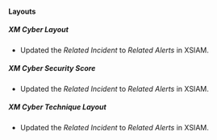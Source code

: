 
#### Layouts
##### XM Cyber Layout
- Updated the *Related Incident* to *Related Alerts* in XSIAM.
##### XM Cyber Security Score
- Updated the *Related Incident* to *Related Alerts* in XSIAM.
##### XM Cyber Technique Layout
- Updated the *Related Incident* to *Related Alerts* in XSIAM.
